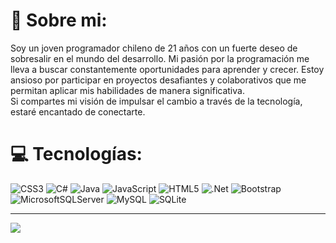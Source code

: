 # 💫 Sobre mi:
Soy un joven programador chileno de 21 años con un fuerte deseo de sobresalir en el mundo del desarrollo. Mi pasión por la programación me lleva a buscar constantemente oportunidades para aprender y crecer. Estoy ansioso por participar en proyectos desafiantes y colaborativos que me permitan aplicar mis habilidades de manera significativa.<br>Si compartes mi visión de impulsar el cambio a través de la tecnología, estaré encantado de conectarte.


# 💻 Tecnologías:
![CSS3](https://img.shields.io/badge/css3-%231572B6.svg?style=for-the-badge&logo=css3&logoColor=white) ![C#](https://img.shields.io/badge/c%23-%23239120.svg?style=for-the-badge&logo=c-sharp&logoColor=white) ![Java](https://img.shields.io/badge/java-%23ED8B00.svg?style=for-the-badge&logo=java&logoColor=white) ![JavaScript](https://img.shields.io/badge/javascript-%23323330.svg?style=for-the-badge&logo=javascript&logoColor=%23F7DF1E) ![HTML5](https://img.shields.io/badge/html5-%23E34F26.svg?style=for-the-badge&logo=html5&logoColor=white) ![.Net](https://img.shields.io/badge/.NET-5C2D91?style=for-the-badge&logo=.net&logoColor=white) ![Bootstrap](https://img.shields.io/badge/bootstrap-%23563D7C.svg?style=for-the-badge&logo=bootstrap&logoColor=white) ![MicrosoftSQLServer](https://img.shields.io/badge/Microsoft%20SQL%20Sever-CC2927?style=for-the-badge&logo=microsoft%20sql%20server&logoColor=white) ![MySQL](https://img.shields.io/badge/mysql-%2300f.svg?style=for-the-badge&logo=mysql&logoColor=white) ![SQLite](https://img.shields.io/badge/sqlite-%2307405e.svg?style=for-the-badge&logo=sqlite&logoColor=white)


---
[![](https://visitcount.itsvg.in/api?id=nnnacho&icon=2&color=1)](https://visitcount.itsvg.in)

<!-- Proudly created with GPRM ( https://gprm.itsvg.in ) -->
